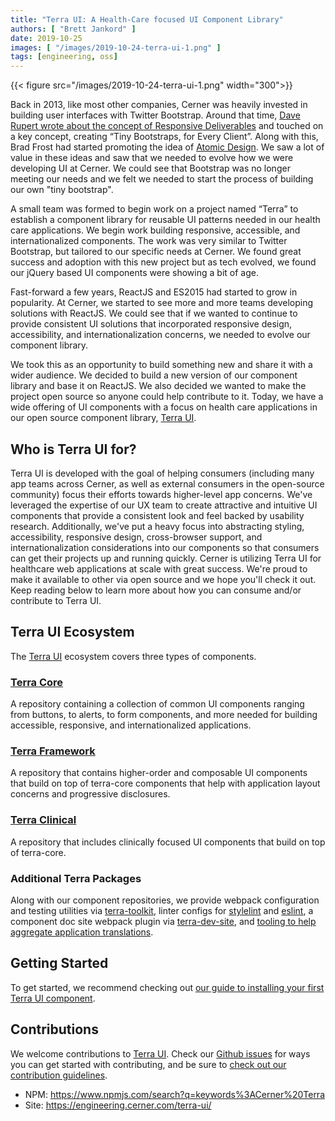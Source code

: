```yaml
---
title: "Terra UI: A Health-Care focused UI Component Library"
authors: [ "Brett Jankord" ]
date: 2019-10-25
images: [ "/images/2019-10-24-terra-ui-1.png" ]
tags: [engineering, oss]
---
```


{{< figure src="/images/2019-10-24-terra-ui-1.png" width="300">}}

Back in 2013, like most other companies, Cerner was heavily invested in building user interfaces with Twitter Bootstrap. Around that time, [Dave Rupert wrote about the concept of Responsive Deliverables](https://daverupert.com/2013/04/responsive-deliverables/) and touched on a key concept, creating “Tiny Bootstraps, for Every Client”. Along with this, Brad Frost had started promoting the idea of [Atomic Design](http://atomicdesign.bradfrost.com/). We saw a lot of value in these ideas and saw that we needed to evolve how we were developing UI at Cerner. We could see that Bootstrap was no longer meeting our needs and we felt we needed to start the process of building our own "tiny bootstrap".

A small team was formed to begin work on a project named “Terra” to establish a component library for reusable UI patterns needed in our health care applications. We begin work building responsive, accessible, and internationalized components. The work was very similar to Twitter Bootstrap, but tailored to our specific needs at Cerner. We found great success and adoption with this new project but as tech evolved, we found our jQuery based UI components were showing a bit of age.

Fast-forward a few years, ReactJS and ES2015 had started to grow in popularity. At Cerner, we started to see more and more teams developing solutions with ReactJS. We could see that if we wanted to continue to provide consistent UI solutions that incorporated responsive design, accessibility, and internationalization concerns, we needed to evolve our component library.

We took this as an opportunity to build something new and share it with a wider audience. We decided to build a new version of our component library and base it on ReactJS. We also decided we wanted to make the project open source so anyone could help contribute to it. Today, we have a wide offering of UI components with a focus on health care applications in our open source component library, [Terra UI](https://engineering.cerner.com/terra-ui/).

## Who is Terra UI for?

Terra UI is developed with the goal of helping consumers (including many app teams across Cerner, as well as external consumers in the open-source community) focus their efforts towards higher-level app concerns. We've leveraged the expertise of our UX team to create attractive and intuitive UI components that provide a consistent look and feel backed by usability research. Additionally, we've put a heavy focus into abstracting styling, accessibility, responsive design, cross-browser support, and internationalization considerations into our components so that consumers can get their projects up and running quickly. Cerner is utilizing Terra UI for healthcare web applications at scale with great success. We're proud to make it available to other via open source and we hope you'll check it out. Keep reading below to learn more about how you can consume and/or contribute to Terra UI.

## Terra UI Ecosystem

The [Terra UI](https://engineering.cerner.com/terra-ui/) ecosystem covers three types of components.

### [Terra Core](https://github.com/cerner/terra-core)

A repository containing a collection of common UI components ranging from buttons, to alerts, to form components, and more needed for building accessible, responsive, and internationalized applications.

### [Terra Framework](https://github.com/cerner/terra-framework)

A repository that contains higher-order and composable UI components that build on top of terra-core components that help with application layout concerns and progressive disclosures.

### [Terra Clinical](https://github.com/cerner/terra-clinical)

A repository that includes clinically focused UI components that build on top of terra-core.

### Additional Terra Packages

Along with our component repositories, we provide webpack configuration and testing utilities via [terra-toolkit](https://github.com/cerner/terra-toolkit), linter configs for [stylelint](https://github.com/cerner/stylelint-config-terra) and [eslint](https://github.com/cerner/eslint-config-terra), a component doc site webpack plugin via [terra-dev-site](https://github.com/cerner/terra-dev-site), and [tooling to help aggregate application translations](https://github.com/cerner/terra-aggregate-translations).

## Getting Started

To get started, we recommend checking out [our guide to installing your first Terra UI component](https://engineering.cerner.com/terra-ui/getting-started/terra-ui/installing-components).

## Contributions

We welcome contributions to [Terra UI](https://engineering.cerner.com/terra-ui/). Check our [Github issues](https://github.com/issues?utf8=%E2%9C%93&q=is%3Aopen+is%3Aissue+archived%3Afalse+repo%3Acerner%2Fduplicate-package-checker-webpack-plugin+repo%3Acerner%2Fterra-aggregate-translations+repo%3Acerner%2Fterra-clinical+repo%3Acerner%2Fterra-core+repo%3Acerner%2Fterra-dev-site+repo%3Acerner%2Fterra-enzyme-intl+repo%3Acerner%2Fterra-framework+repo%3Acerner%2Fterra-toolkit+repo%3Acerner%2Fgenerator-terra-module+repo%3Acerner%2Feslint-config-terra+repo%3Acerner%2Fstylelint-config-terra+repo%3Acerner%2Fbrowserslist-config-terra+repo%3Acerner%2Fterra-ui) for ways you can get started with contributing, and be sure to [check out our contribution guidelines](https://engineering.cerner.com/terra-ui/contributing/terra-ui/prerequisites).

* NPM: https://www.npmjs.com/search?q=keywords%3ACerner%20Terra
* Site: https://engineering.cerner.com/terra-ui/
